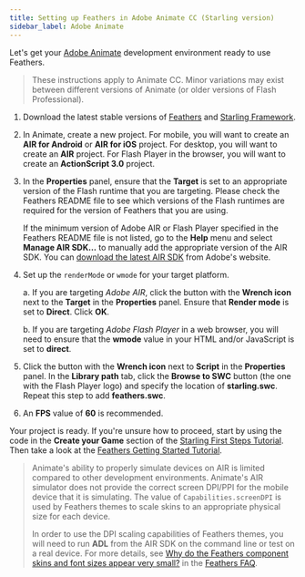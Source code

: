 ```yaml
---
title: Setting up Feathers in Adobe Animate CC (Starling version)
sidebar_label: Adobe Animate
---
```


Let's get your [Adobe Animate](https://www.adobe.com/products/animate.html) development environment ready to use Feathers.

> These instructions apply to Animate CC. Minor variations may exist between different versions of Animate (or older versions of Flash Professional).

1. Download the latest stable versions of [Feathers](./installation.md) and [Starling Framework](http://gamua.com/starling/download/).

2. In Animate, create a new project. For mobile, you will want to create an **AIR for Android** or **AIR for iOS** project. For desktop, you will want to create an **AIR** project. For Flash Player in the browser, you will want to create an **ActionScript 3.0** project.

3. In the **Properties** panel, ensure that the **Target** is set to an appropriate version of the Flash runtime that you are targeting. Please check the Feathers README file to see which versions of the Flash runtimes are required for the version of Feathers that you are using.

   If the minimum version of Adobe AIR or Flash Player specified in the Feathers README file is not listed, go to the **Help** menu and select **Manage AIR SDK…** to manually add the appropriate version of the AIR SDK. You can [download the latest AIR SDK](http://www.adobe.com/devnet/air/air-sdk-download.html) from Adobe's website.

4. Set up the `renderMode` or `wmode` for your target platform.

   a. If you are targeting _Adobe AIR_, click the button with the **Wrench icon** next to the **Target** in the **Properties** panel. Ensure that **Render mode** is set to **Direct**. Click **OK**.

   b. If you are targeting _Adobe Flash Player_ in a web browser, you will need to ensure that the **wmode** value in your HTML and/or JavaScript is set to **direct**.

5. Click the button with the **Wrench icon** next to **Script** in the **Properties** panel. In the **Library path** tab, click the **Browse to SWC** button (the one with the Flash Player logo) and specify the location of **starling.swc**. Repeat this step to add **feathers.swc**.

6. An **FPS** value of **60** is recommended.

Your project is ready. If you're unsure how to proceed, start by using the code in the **Create your Game** section of the [Starling First Steps Tutorial](http://gamua.com/starling/first-steps/). Then take a look at the [Feathers Getting Started Tutorial](./getting-started.md).

> Animate's ability to properly simulate devices on AIR is limited compared to other development environments. Animate's AIR simulator does not provide the correct screen DPI/PPI for the mobile device that it is simulating. The value of `Capabilities.screenDPI` is used by Feathers themes to scale skins to an appropriate physical size for each device.
>
> In order to use the DPI scaling capabilities of Feathers themes, you will need to run **ADL** from the AIR SDK on the command line or test on a real device. For more details, see [Why do the Feathers component skins and font sizes appear very small?](./faq/display-density.md) in the [Feathers FAQ](./faq/index.md).
